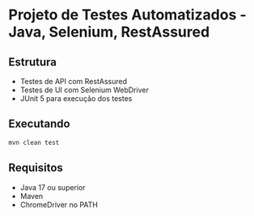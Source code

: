 # Projeto de Testes Automatizados - Java, Selenium, RestAssured

## Estrutura

- Testes de API com RestAssured
- Testes de UI com Selenium WebDriver
- JUnit 5 para execução dos testes

## Executando

```bash
mvn clean test
```

## Requisitos

- Java 17 ou superior
- Maven
- ChromeDriver no PATH

